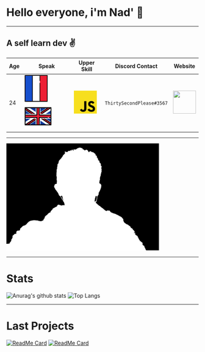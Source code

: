 # Hello everyone, i'm Nad' :wave:
-----------------------------
## A self learn dev :v:

| Age   |     Speak       | Upper Skill | Discord Contact | Website |
| ----- | --------------- | ----------- | --------------- | ------- |
| 24    | [<img src="res\france-svgrepo-com.svg" width="60" height="70">](#)  [<img src="res/united-kingdom-svgrepo-com.svg" width="70" height="70">](#)  |  [<img src="res/javascript-logo-svgrepo-com.svg" width="60" height="60">](#stats)  | `ThirtySecondPlease#3567` | [ <img src="https://nadirfelder.com/res/logo_nf.png" width="60" height="60"> ](https://nadirfelder.com/) |
-----------------------------------------
[<img src="res\960-720-max.png" width="400" height="280">](#)

-----------------------------

# Stats

![Anurag's github stats](https://github-readme-stats.vercel.app/api?username=spoutnik911&theme=algolia&hide_border=true)
![Top Langs](https://github-readme-stats.vercel.app/api/top-langs/?username=spoutnik911&theme=algolia&hide_border=true)

---------------------------

# Last Projects
[![ReadMe Card](https://github-readme-stats.vercel.app/api/pin/?username=spoutnik911&repo=Satellite_movement_kepler&theme=algolia&hide_border=true)](https://github.com/spoutnik911/Satellite_movement_kepler)
[![ReadMe Card](https://github-readme-stats.vercel.app/api/pin/?username=spoutnik911&repo=affichage_numerique_web&theme=algolia&hide_border=true)](https://github.com/spoutnik911/affichage_numerique_web)
